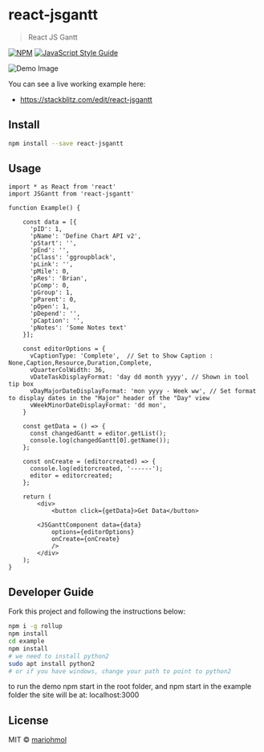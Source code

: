 # react-jsgantt

> React JS Gantt

[![NPM](https://img.shields.io/npm/v/react-jsgantt.svg)](https://www.npmjs.com/package/react-jsgantt) [![JavaScript Style Guide](https://img.shields.io/badge/code_style-standard-brightgreen.svg)](https://standardjs.com)


![Demo Image](/example/demo.gif)

You can see a live working example here:
* https://stackblitz.com/edit/react-jsgantt

## Install

```bash
npm install --save react-jsgantt
```

## Usage

```tsx
import * as React from 'react'
import JSGantt from 'react-jsgantt'

function Example() {

    const data = [{
      'pID': 1,
      'pName': 'Define Chart API v2',
      'pStart': '',
      'pEnd': '',
      'pClass': 'ggroupblack',
      'pLink': '',
      'pMile': 0,
      'pRes': 'Brian',
      'pComp': 0,
      'pGroup': 1,
      'pParent': 0,
      'pOpen': 1,
      'pDepend': '',
      'pCaption': '',
      'pNotes': 'Some Notes text'
    }];

    const editorOptions = {
      vCaptionType: 'Complete',  // Set to Show Caption : None,Caption,Resource,Duration,Complete,
      vQuarterColWidth: 36,
      vDateTaskDisplayFormat: 'day dd month yyyy', // Shown in tool tip box
      vDayMajorDateDisplayFormat: 'mon yyyy - Week ww', // Set format to display dates in the "Major" header of the "Day" view
      vWeekMinorDateDisplayFormat: 'dd mon',
    }

    const getData = () => {
      const changedGantt = editor.getList();
      console.log(changedGantt[0].getName());
    };

    const onCreate = (editorcreated) => {
      console.log(editorcreated, '------');
      editor = editorcreated;
    };
      
    return (
        <div>
            <button click={getData}>Get Data</button>

        <JSGanttComponent data={data} 
            options={editorOptions} 
            onCreate={onCreate}
            />
        </div>
    );
}
```

## Developer Guide

Fork this project and following the instructions below:

```sh
npm i -g rollup
npm install
cd example
npm install
# we need to install python2
sudo apt install python2
# or if you have windows, change your path to point to python2
```
to run the demo
npm start in the root folder, and npm start in the example folder
the site will be at: localhost:3000


## License

MIT © [mariohmol](https://github.com/mariohmol)
